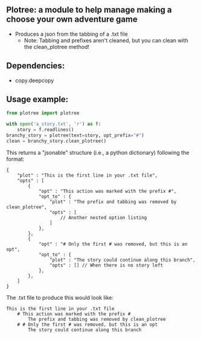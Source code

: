 ## **Plotree: a module to help manage making a choose your own adventure game**
- Produces a json from the tabbing of a .txt file
    - Note: Tabbing and prefixes aren't cleaned, but you can clean with the clean_plotree method!

## **Dependencies:**
- copy.deepcopy

## **Usage example:**
```py
from plotree import plotree

with open('a_story.txt', 'r') as f:
    story = f.readlines()
branchy_story = plotree(text=story, opt_prefix="#")
clean = branchy_story.clean_plotree()
```
This returns a "jsonable" structure (i.e., a python dictionary) following the format:

```
{
    "plot" : "This is the first line in your .txt file",
    "opts" : [
        {
            "opt" : "This action was marked with the prefix #",
            "opt_to" : {
                "plot" : "The prefix and tabbing was removed by clean_plotree",
                "opts" : [
                    // Another nested option listing
                ]
            },
        },
        {
            "opt" : "# Only the first # was removed, but this is an opt",
            "opt_to" : {
                "plot" : "The story could continue along this branch",
                "opts" : [] // When there is no story left
            },
        },
    ]
}
```

The .txt file to produce this would look like:
```
This is the first line in your .txt file
    # This action was marked with the prefix #
        The prefix and tabbing was removed by clean_plotree
    # # Only the first # was removed, but this is an opt
        The story could continue along this branch
```
